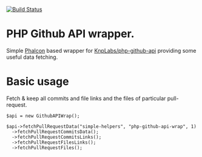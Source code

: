 [![Build Status](https://travis-ci.org/simple-helpers/php-github-api-wrap.svg)](https://travis-ci.org/simple-helpers/php-github-api-wrap)
# PHP Github API wrapper.

Simple [Phalcon](https://phalconphp.com) based wrapper for [KnpLabs/php-github-api](https://github.com/KnpLabs/php-github-api) providing some useful data fetching.

# Basic usage

Fetch & keep all commits and file links and the files of particular pull-request.
```
$api = new GithubAPIWrap();

$api->fetchPullRequestData("simple-helpers", "php-github-api-wrap", 1)
  ->fetchPullRequestCommitsData();
  ->fetchPullRequestCommitsLinks();
  ->fetchPullRequestFilesLinks();
  ->fetchPullRequestFiles();
```


